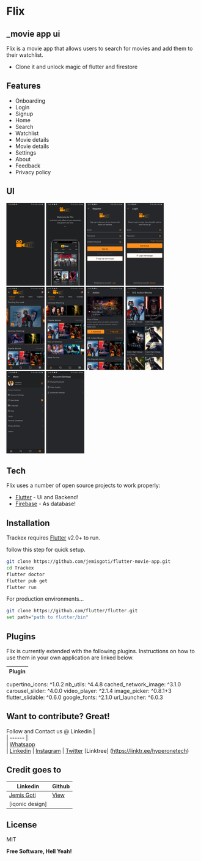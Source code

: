 # Flix
## _movie app ui



 
Flix is a movie app that allows users to search for movies and add them to their watchlist.

- Clone it and unlock magic of flutter and firestore 

## Features

- Onboarding
- Login
- Signup
- Home
- Search
- Watchlist
- Movie details 
- Movie details 
- Settings
- About
- Feedback
- Privacy policy


## UI


<p float="left">
  <img src="flutter_01.png" width="100" /> 
   <img src="flutter_02.png" width="100" />
    <img src="flutter_03.png" width="100" />
      <img src="flutter_04.png" width="100" />
        <img src="flutter_05.png" width="100" />
        <img src="flutter_06.png" width="100" />
          <img src="flutter_07.png" width="100" />
          <img src="flutter_08.png" width="100" />
            <img src="flutter_09.png" width="100" />
            <img src="flutter_10.png" width="100" /> 
   
</p>


## Tech
Flix uses a number of open source projects to work properly:

- [Flutter](https://flutter.dev/) - Ui and Backend!
- [Firebase](https://firebase.flutter.dev/docs/overview/) - As database!
 
## Installation

Trackex requires [Flutter](https://flutter.dev/) v2.0+ to run.

follow this step for quick setup.

```sh
git clone https://github.com/jemisgoti/flutter-movie-app.git
cd Trackex
flutter doctor
flutter pub get
flutter run
```

For production environments...

```sh
git clone https://github.com/flutter/flutter.git
set path="path to flutter/bin"
```

## Plugins

Flix is currently extended with the following plugins.
Instructions on how to use them in your own application are linked below.

| Plugin |
| ------|
  cupertino_icons: ^1.0.2
  nb_utils: ^4.4.8
  cached_network_image: ^3.1.0
  carousel_slider: ^4.0.0
  video_player: ^2.1.4
  image_picker: ^0.8.1+3
  flutter_slidable: ^0.6.0
  google_fonts: ^2.1.0
  url_launcher: ^6.0.3

 

## Want to contribute? Great!
Follow and Contact us @
 Linkedin |  
| ------ |  
| [Whatsapp](https://wa.me/14582047711)  
| [Linkedin](https://www.linkedin.com/company/hyperone-technologies/) 
| [Instagram](https://www.instagram.com/hyperonetech/) 
| [Twitter](https://twitter.com/hyperonetech)
[Linktree] (https://linktr.ee/hyperonetech)


 ## Credit goes to

 

 Linkedin | Github
| ------ | ------ | 
| [Jemis Goti](https://www.linkedin.com/in/jemis-goti/) | [View](https://github.com/jemisgoti) |
 | [iqonic design] |


## License

MIT

**Free Software, Hell Yeah!**

 

    